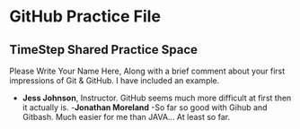 # GitHub Practice File

## TimeStep Shared Practice Space
Please Write Your Name Here, Along with a brief comment about your first impressions of Git & GitHub. I have included an example.
- **Jess Johnson**, Instructor. GitHub seems much more difficult at first then it actually is.
-**Jonathan Moreland**
-So far so good with Gihub and Gitbash.  Much easier for me than JAVA... At least so far.
